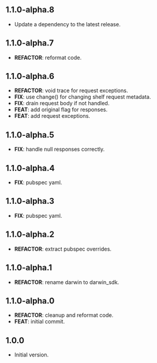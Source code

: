 ## 1.1.0-alpha.8

 - Update a dependency to the latest release.

## 1.1.0-alpha.7

 - **REFACTOR**: reformat code.

## 1.1.0-alpha.6

 - **REFACTOR**: void trace for request exceptions.
 - **FIX**: use change() for changing shelf request metadata.
 - **FIX**: drain request body if not handled.
 - **FEAT**: add original flag for responses.
 - **FEAT**: add request exceptions.

## 1.1.0-alpha.5

 - **FIX**: handle null responses correctly.

## 1.1.0-alpha.4

 - **FIX**: pubspec yaml.

## 1.1.0-alpha.3

 - **FIX**: pubspec yaml.

## 1.1.0-alpha.2

 - **REFACTOR**: extract pubspec overrides.

## 1.1.0-alpha.1

 - **REFACTOR**: rename darwin to darwin_sdk.

## 1.1.0-alpha.0

 - **REFACTOR**: cleanup and reformat code.
 - **FEAT**: initial commit.

## 1.0.0

- Initial version.
